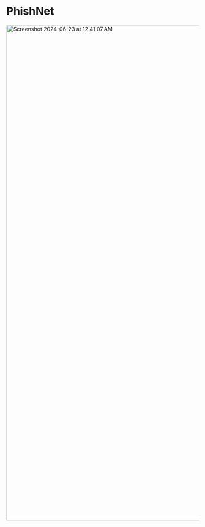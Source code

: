# PhishNet
<img width="1292" alt="Screenshot 2024-06-23 at 12 41 07 AM" src="https://github.com/siddarth17/PhishNet/assets/111927633/5a0b35dd-05cd-4b30-aaeb-eb7c6073ebb0">
